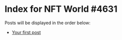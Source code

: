 # Index for NFT World #4631
Posts will be displayed in the order below:

- [Your first post](./001-first.md)

